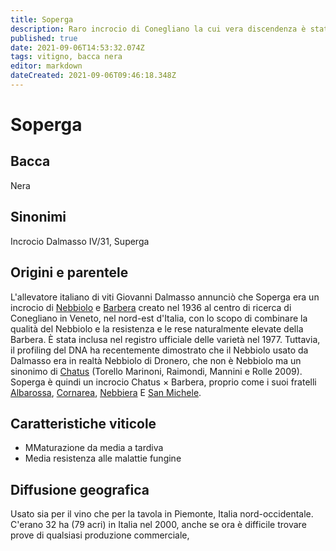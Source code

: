 ```yaml
---
title: Soperga
description: Raro incrocio di Conegliano la cui vera discendenza è stata rivelata solo recentemente.
published: true
date: 2021-09-06T14:53:32.074Z
tags: vitigno, bacca nera
editor: markdown
dateCreated: 2021-09-06T09:46:18.348Z
---
```


# Soperga

## Bacca
Nera
## Sinonimi
Incrocio Dalmasso IV/31, Superga

## Origini e parentele
L'allevatore italiano di viti Giovanni Dalmasso annunciò che Soperga era un incrocio di [Nebbiolo](/vitigni/bacca-nera/nebbiolo) e [Barbera](/vitigni/bacca-nera/barbera) creato nel 1936 al centro di ricerca di Conegliano in Veneto, nel nord-est d'Italia, con lo scopo di combinare la qualità del Nebbiolo e la resistenza e le rese naturalmente elevate della Barbera. È stata inclusa nel registro ufficiale delle varietà nel 1977. Tuttavia, il profiling del DNA ha recentemente dimostrato che il Nebbiolo usato da Dalmasso era in realtà Nebbiolo di Dronero, che non è Nebbiolo ma un sinonimo di [Chatus](/vitigni/bacca-nera/chatus) (Torello Marinoni, Raimondi, Mannini e Rolle 2009). Soperga è quindi un incrocio Chatus × Barbera, proprio come i suoi fratelli [Albarossa](/vitigni/bacca-nera/albarossa), [Cornarea](/vitigni/bacca-nera/cornarea), [Nebbiera](/vitigni/bacca-nera/nebbiera) E [San Michele](/vitigni/bacca-nera/san-michele).

## Caratteristiche viticole
- MMaturazione da media a tardiva
- Media resistenza alle malattie fungine

## Diffusione geografica
Usato sia per il vino che per la tavola in Piemonte, Italia nord-occidentale. C'erano 32 ha (79 acri) in Italia nel 2000, anche se ora è difficile trovare prove di qualsiasi produzione commerciale,